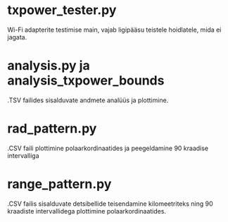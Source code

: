 # txpower_tester.py
Wi-Fi adapterite testimise main, vajab ligipääsu teistele hoidlatele, mida ei jagata.

# analysis.py ja analysis_txpower_bounds
.TSV failides sisalduvate andmete analüüs ja plottimine.

# rad_pattern.py
.CSV faili plottimine polaarkordinaatides ja peegeldamine 90 kraadise intervalliga

# range_pattern.py
.CSV failis sisalduvate detsibellide teisendamine kilomeetriteks ning 90 kraadiste intervallidega plottimine polaarkordinaatides.
